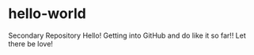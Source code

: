 # hello-world
Secondary Repository
Hello! Getting into GitHub and do like it so far!! 
Let there be love!
